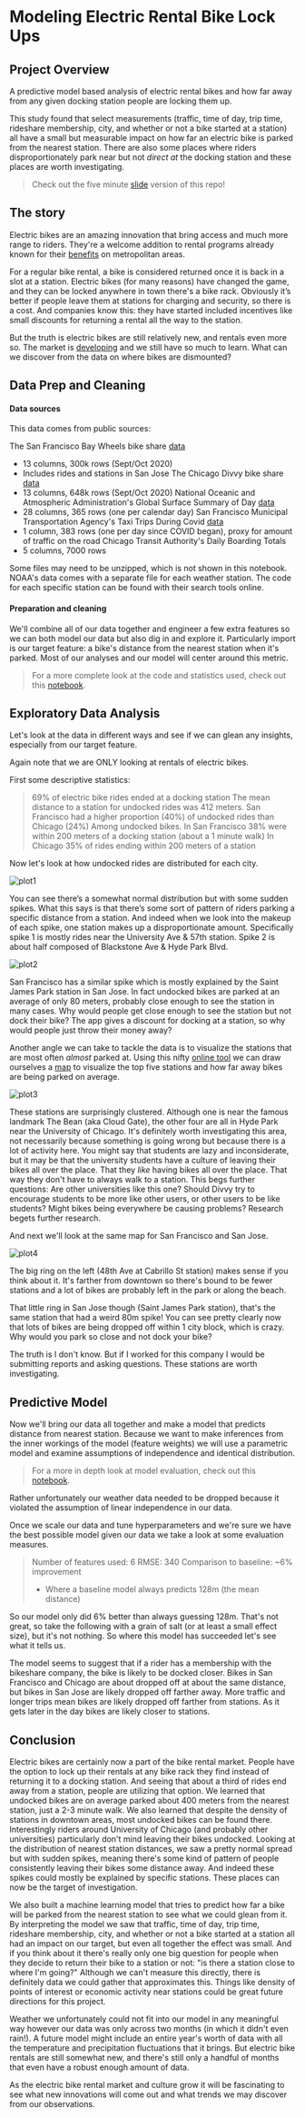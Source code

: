 # Modeling Electric Rental Bike Lock Ups

## Project Overview
A predictive model based analysis of electric rental bikes and how far away from any given docking station people are locking them up.

This study found that select measurements (traffic, time of day, trip time, rideshare membership, city, and whether or not a bike started at a station) all have a small but measurable impact on how far an electric bike is parked from the nearest station. There are also some places where riders disproportionately park near but not *direct at* the docking station and these places are worth investigating.

>Check out the five minute [slide](https://docs.google.com/presentation/d/13HS4gf5k2q1FyS6gMuHpQNHTizOUYrWCvgY-HT9nRO0/edit?usp=sharing) version of this repo!

## The story
Electric bikes are an amazing innovation that bring access and much more range to riders. They're a welcome addition to rental programs already known for their [benefits](https://www.outsideonline.com/2136406/do-bike-share-systems-actually-work) on metropolitan areas.

For a regular bike rental, a bike is considered returned once it is back in a slot at a station. Electric bikes (for many reasons) have changed the game, and they can be locked anywhere in town there's a bike rack. Obviously it’s better if people leave them at stations for charging and security, so there is a cost. And companies know this: they have started included incentives like small discounts for returning a rental all the way to the station.

But the truth is electric bikes are still relatively new, and rentals even more so. The market is [developing](https://www.lyft.com/bikes/bay-wheels/service-log) and we still have so much to learn. What can we discover from the data on where bikes are dismounted?

## Data Prep and Cleaning

#### Data sources
This data comes from public sources:

The San Francisco Bay Wheels bike share [data](https://s3.amazonaws.com/baywheels-data/index.html)
- 13 columns, 300k rows (Sept/Oct 2020)
- Includes rides and stations in San Jose
The Chicago Divvy bike share [data](https://divvy-tripdata.s3.amazonaws.com/index.html)
- 13 columns, 648k rows (Sept/Oct 2020)
National Oceanic and Atmospheric Administration's Global Surface Summary of Day [data](https://www.ncei.noaa.gov/metadata/geoportal/rest/metadata/item/gov.noaa.ncdc%3AC00516/html#)
- 28 columns, 365 rows (one per calendar day)
San Francisco Municipal Transportation Agency's Taxi Trips During Covid [data](https://www.sfmta.com/reports/taxi-trips-during-covid-19)
- 1 column, 383 rows (one per day since COVID began), proxy for amount of traffic on the road
Chicago Transit Authority's Daily Boarding Totals
- 5 columns, 7000 rows

Some files may need to be unzipped, which is not shown in this notebook. NOAA's data comes with a separate file for each weather station. The code for each specific station can be found with their search tools online.


#### Preparation and cleaning
We'll combine all of our data together and engineer a few extra features so we can both model our data but also dig in and explore it. Particularly import is our target feature: a bike's distance from the nearest station when it's parked. Most of our analyses and our model will center around this metric.

>For a more complete look at the code and statistics used, check out this [notebook](https://github.com/nick-kopy/Modeling-Electric-Rental-Bike-Lock-Ups/blob/main/model.ipynb).


## Exploratory Data Analysis
Let's look at the data in different ways and see if we can glean any insights, especially from our target feature.

Again note that we are ONLY looking at rentals of electric bikes.

First some descriptive statistics:
>69% of electric bike rides ended at a docking station
>The mean distance to a station for undocked rides was 412 meters.
>San Francisco had a higher proportion (40%) of undocked rides than Chicago (24%)
Among undocked bikes.
>In San Francisco 38% were within 200 meters of a docking station (about a 1 minute walk)
>In Chicago 35% of rides ending within 200 meters of a station

Now let's look at how undocked rides are distributed for each city.

![plot1](graphs/ch_dist.png)

You can see there’s a somewhat normal distribution but with some sudden spikes. What this says is that there’s some sort of pattern of riders parking a specific distance from a station. And indeed when we look into the makeup of each spike, one station makes up a disproportionate amount. Specifically spike 1 is mostly rides near the University Ave & 57th station. Spike 2 is about half composed of Blackstone Ave & Hyde Park Blvd. 

![plot2](graphs/sf_dist.png)

San Francisco has a similar spike which is mostly explained by the Saint James Park station in San Jose. In fact undocked bikes are parked at an average of only 80 meters, probably close enough to see the station in many cases. Why would people get close enough to see the station but not dock their bike? The app gives a discount for docking at a station, so why would people just throw their money away?

Another angle we can take to tackle the data is to visualize the stations that are most often *almost* parked at. Using this nifty [online tool](https://www.mapdevelopers.com/draw-circle-tool.php) we can draw ourselves a [map](https://www.mapdevelopers.com/draw-circle-tool.php?circles=%5B%5B1457.13%2C37.7727156%2C-122.5089787%2C%22%23AAAAAA%22%2C%22%23000000%22%2C0.4%5D%2C%5B78.84%2C37.3393721%2C-121.8900498%2C%22%23AAAAAA%22%2C%22%23000000%22%2C0.4%5D%2C%5B210.27%2C37.7881975%2C-122.4203988%2C%22%23AAAAAA%22%2C%22%23000000%22%2C0.4%5D%2C%5B646.2%2C37.8026239%2C-122.4359166%2C%22%23AAAAAA%22%2C%22%23000000%22%2C0.4%5D%2C%5B200.68%2C37.7810937%2C-122.4118281%2C%22%23AAAAAA%22%2C%22%23000000%22%2C0.4%5D%5D) to visualize the top five stations and how far away bikes are being parked on average.

![plot3](graphs/undocked_ch.jpg)

These stations are surprisingly clustered. Although one is near the famous landmark The Bean (aka Cloud Gate), the other four are all in Hyde Park near the University of Chicago. It's definitely worth investigating this area, not necessarily because something is going wrong but because there is a lot of activity here. You might say that students are lazy and inconsiderate, but it may be that the university students have a culture of leaving their bikes all over the place. That they *like* having bikes all over the place. That way they don't have to always walk to a station. This begs further questions: Are other universities like this one? Should Divvy try to encourage students to be more like other users, or other users to be like students? Might bikes being everywhere be causing problems? Research begets further research.

And next we'll look at the same map for San Francisco and San Jose.

![plot4](graphs/undocked_sf.jpg)

The big ring on the left (48th Ave at Cabrillo St station) makes sense if you think about it. It's farther from downtown so there's bound to be fewer stations and a lot of bikes are probably left in the park or along the beach.

That little ring in San Jose though (Saint James Park station), that's the same station that had a weird 80m spike! You can see pretty clearly now that lots of bikes are being dropped off within 1 city block, which is crazy. Why would you park so close and not dock your bike? 

The truth is I don't know. But if I worked for this company I would be submitting reports and asking questions. These stations are worth investigating.

## Predictive Model

Now we'll bring our data all together and make a model that predicts distance from nearest station. Because we want to make inferences from the inner workings of the model (feature weights) we will use a parametric model and examine assumptions of independence and identical distribution.

>For a more in depth look at model evaluation, check out this [notebook](https://github.com/nick-kopy/Modeling-Electric-Rental-Bike-Lock-Ups/blob/main/model.ipynb).

Rather unfortunately our weather data needed to be dropped because it violated the assumption of linear independence in our data. 

Once we scale our data and tune hyperparameters and we're sure we have the best possible model given our data we take a look at some evaluation measures.  
>Number of features used: 6
>RMSE: 340
>Comparison to baseline: ~6% improvement
>- Where a baseline model always predicts 128m (the mean distance)

So our model only did 6% better than always guessing 128m. That's not great, so take the following with a grain of salt (or at least a small effect size), but it's not nothing. So where this model has succeeded let's see what it tells us.

The model seems to suggest that if a rider has a membership with the bikeshare company, the bike is likely to be docked closer. Bikes in San Francisco and Chicago are about dropped off at about the same distance, but bikes in San Jose are likely dropped off farther away. More traffic and longer trips mean bikes are likely dropped off farther from stations. As it gets later in the day bikes are likely closer to stations. 

## Conclusion
Electric bikes are certainly now a part of the bike rental market. People have the option to lock up their rentals at any bike rack they find instead of returning it to a docking station. And seeing that about a third of rides end away from a station, people are utilizing that option. We learned that undocked bikes are on average parked about 400 meters from the nearest station, just a 2-3 minute walk. We also learned that despite the density of stations in downtown areas, most undocked bikes can be found there. Interestingly riders around University of Chicago (and probably other universities) particularly don't mind leaving their bikes undocked. Looking at the distribution of nearest station distances, we saw a pretty normal spread but with sudden spikes, meaning there's some kind of pattern of people consistently leaving their bikes some distance away. And indeed these spikes could mostly be explained by specific stations. These places can now be the target of investigation.

We also built a machine learning model that tries to predict how far a bike will be parked from the nearest station to see what we could glean from it. By interpreting the model we saw that traffic, time of day, trip time, rideshare membership, city, and whether or not a bike started at a station all had an impact on our target, but even all together the effect was small. And if you think about it there's really only one big question for people when they decide to return their bike to a station or not: "is there a station close to where I'm going?" Although we can't measure this directly, there is definitely data we could gather that approximates this. Things like density of points of interest or economic activity near stations could be great future directions for this project.

Weather we unfortunately could not fit into our model in any meaningful way however our data was only across two months (in which it didn't even rain!). A future model might include an entire year's worth of data with all the temperature and precipitation fluctuations that it brings. But electric bike rentals are still somewhat new, and there's still only a handful of months that even have a robust enough amount of data.

As the electric bike rental market and culture grow it will be fascinating to see what new innovations will come out and what trends we may discover from our observations.
